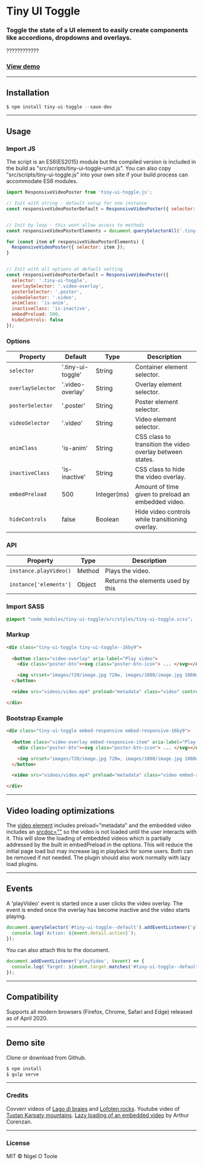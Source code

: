 # Tiny UI Toggle
### Toggle the state of a UI element to easily create components like accordions, dropdowns and overlays.

????????????

### [View demo](http://nigelotoole.github.io/tiny-ui-toggle/)

---
## Installation
```javascript
$ npm install tiny-ui-toggle --save-dev
```

---
## Usage

### Import JS

The script is an ES6(ES2015) module but the compiled version is included in the build as "src/scripts/tiny-ui-toggle-umd.js". You can also copy "src/scripts/tiny-ui-toggle.js" into your own site if your build process can accommodate ES6 modules.

```javascript
import ResponsiveVideoPoster from 'tiny-ui-toggle.js';

// Init with string - default setup for one instance
const responsiveVideoPosterDefault = ResponsiveVideoPoster({ selector: '#tiny-ui-toggle--default' });


// Init by loop - this wont allow access to methods
const responsiveVideoPosterElements = document.querySelectorAll('.tiny-ui-toggle');   

for (const item of responsiveVideoPosterElements) {
  ResponsiveVideoPoster({ selector: item });
}


// Init with all options at default setting
const responsiveVideoPosterDefault = ResponsiveVideoPoster({
  selector: '.tiny-ui-toggle',
  overlaySelector: '.video-overlay',
  posterSelector: '.poster',
  videoSelector: '.video',
  animClass: 'is-anim',
  inactiveClass: 'is-inactive',
  embedPreload: 500,
  hideControls: false
});
```

### Options
| Property                | Default                     | Type       | Description                                                                                       |
| ----------------------- | --------------------------- | ---------- | ------------------------------------------------------------------------------------------------- |
| `selector`              | '.tiny-ui-toggle'         | String     | Container element selector.                                                                       |
| `overlaySelector`          | '.video-overlay' | String     | Overlay element selector.                                                                            |
| `posterSelector`          | '.poster' | String     | Poster element selector.                                                                            |
| `videoSelector`          | '.video' | String     | Video element selector.                                                                            |
| `animClass`          | 'is-anim' | String     | CSS class to transition the video overlay between states.                                                                            |
| `inactiveClass`          | 'is-inactive' | String     | CSS class to hide the video overlay.                                                                            |
| `embedPreload`          | 500 | Integer(ms)     | Amount of time given to preload an embedded video.                                                                            |
| `hideControls`          | false | Boolean     | Hide video controls while transitioning overlay. 

### API
| Property                | Type       | Description                                                                                       |
| ----------------------- | ---------- | ------------------------------------------------------------------------------------------------- |
| `instance.playVideo()`  | Method     | Plays the video.                                         |
| `instance['elements']`  | Object     | Returns the elements used by this                        |


### Import SASS

```scss
@import "node_modules/tiny-ui-toggle/src/styles/tiny-ui-toggle.scss";
```


### Markup

```html
<div class="tiny-ui-toggle tiny-ui-toggle--16by9">
                
  <button class="video-overlay" aria-label="Play video">
    <div class="poster-btn"><svg class="poster-btn-icon"> ... </svg></div>

    <img srcset="images/720/image.jpg 720w, images/1080/image.jpg 1080w" src="images/1080/image.jpg" class="poster">
  </button>

  <video src="videos/video.mp4" preload="metadata" class="video" controls></video>

</div>
```


### Bootstrap Example

```html
<div class="tiny-ui-toggle embed-responsive embed-responsive-16by9">
                
  <button class="video-overlay embed-responsive-item" aria-label="Play video">
    <div class="poster-btn"><svg class="poster-btn-icon"> ... </svg></div>

    <img srcset="images/720/image.jpg 720w, images/1080/image.jpg 1080w" src="images/1080/image.jpg" class="poster img-fluid">
  </button>

  <video src="videos/video.mp4" preload="metadata" class="video embed-responsive-item" controls></video>

</div>
```

---
## Video loading optimizations

The [video element](https://developer.mozilla.org/en-US/docs/Web/HTML/Element/video) includes preload="metadata" and the embedded video includes an [srcdoc=""](https://dev.to/haggen/lazy-load-embedded-youtube-videos-520g) so the video is not loaded until the user interacts with it. This will slow the loading of embedded videos which is partially addressed by the built in embedPreload in the options. This will reduce the initial page load but may increase lag in playback for some users. Both can be removed if not needed. The plugin should also work normally with lazy load plugins.

---
## Events

A 'playVideo' event is started once a user clicks the video overlay. The event is ended once the overlay has become inactive and the video starts playing.

```javascript
document.querySelector('#tiny-ui-toggle--default').addEventListener('playVideo', (event) => { 
  console.log(`Action: ${event.detail.action}`);
});
```

You can also attach this to the document.
```javascript
document.addEventListener('playVideo', (event) => { 
  console.log(`Target: ${event.target.matches('#tiny-ui-toggle--default')}`, `Action: ${event.detail.action}`);
});
```

---
## Compatibility

Supports all modern browsers (Firefox, Chrome, Safari and Edge) released as of April 2020.


---
## Demo site
Clone or download from Github.

```javascript
$ npm install
$ gulp serve
```

---
### Credits

Covverr videos of [Lago di braies](https://coverr.co/videos/lago-di-braies-y1yBShzUTZ) and [Lofoten rocks](https://coverr.co/videos/lofoten-rocks-GPfWh8WOtG). Youtube video of [Tustan Karpaty mountains](https://www.youtube.com/watch?v=FjPvaGt6Pw4). [Lazy loading of an embedded video](https://dev.to/haggen/lazy-load-embedded-youtube-videos-520g) by Arthur Corenzan. 

---
### License
MIT © Nigel O Toole
